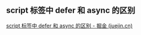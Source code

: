 







## script 标签中 defer 和 async 的区别

[script 标签中 defer 和 async 的区别 - 掘金 (juejin.cn)](https://juejin.cn/post/7111693402579664932)